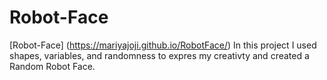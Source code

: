 # Robot-Face
[Robot-Face] (https://mariyajoji.github.io/RobotFace/)
In this project I used shapes, variables, and randomness to expres my creativty and created a Random Robot Face.
